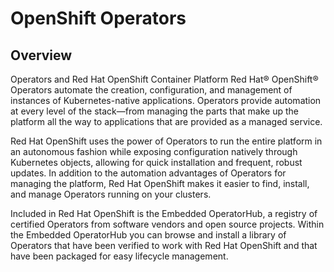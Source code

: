 # OpenShift Operators

## Overview
Operators and Red Hat OpenShift Container Platform
Red Hat® OpenShift® Operators automate the creation, configuration, and management of instances of Kubernetes-native applications. Operators provide automation at every level of the stack—from managing the parts that make up the platform all the way to applications that are provided as a managed service.

Red Hat OpenShift uses the power of Operators to run the entire platform in an autonomous fashion while exposing configuration natively through Kubernetes objects, allowing for quick installation and frequent, robust updates. In addition to the automation advantages of Operators for managing the platform, Red Hat OpenShift makes it easier to find, install, and manage Operators running on your clusters.

Included in Red Hat OpenShift is the Embedded OperatorHub, a registry of certified Operators from software vendors and open source projects. Within the Embedded OperatorHub you can browse and install a library of Operators that have been verified to work with Red Hat OpenShift and that have been packaged for easy lifecycle management.